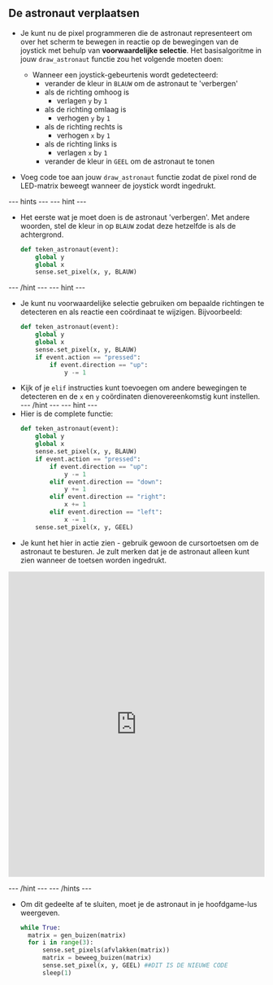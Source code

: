 ## De astronaut verplaatsen

- Je kunt nu de pixel programmeren die de astronaut representeert om over het scherm te bewegen in reactie op de bewegingen van de joystick met behulp van **voorwaardelijke selectie**. Het basisalgoritme in jouw `draw_astronaut` functie zou het volgende moeten doen:
  - Wanneer een joystick-gebeurtenis wordt gedetecteerd:
    - verander de kleur in `BLAUW` om de astronaut te 'verbergen'
    - als de richting omhoog is
      - verlagen `y` b`y` `1`
    - als de richting omlaag is
      - verhogen `y` b`y` `1`
    - als de richting rechts is
      - verhogen `x` b`y` `1`
    - als de richting links is
      - verlagen `x` b`y` `1`
    - verander de kleur in `GEEL` om de astronaut te tonen

- Voeg code toe aan jouw `draw_astronaut` functie zodat de pixel rond de LED-matrix beweegt wanneer de joystick wordt ingedrukt.

--- hints --- --- hint ---
- Het eerste wat je moet doen is de astronaut 'verbergen'. Met andere woorden, stel de kleur in op `BLAUW` zodat deze hetzelfde is als de achtergrond.
    ```python
    def teken_astronaut(event):
        global y
        global x
        sense.set_pixel(x, y, BLAUW)
    ```
--- /hint ---
--- hint ---
- Je kunt nu voorwaardelijke selectie gebruiken om bepaalde richtingen te detecteren en als reactie een coördinaat te wijzigen. Bijvoorbeeld:
  ```python
  def teken_astronaut(event):
      global y
      global x
      sense.set_pixel(x, y, BLAUW)
      if event.action == "pressed":
          if event.direction == "up":
              y -= 1
  ```
- Kijk of je `elif` instructies kunt toevoegen om andere bewegingen te detecteren en de `x` en `y` coördinaten dienovereenkomstig kunt instellen. --- /hint ---
--- hint ---
- Hier is de complete functie:
  ```python
  def teken_astronaut(event):
      global y
      global x
      sense.set_pixel(x, y, BLAUW)
      if event.action == "pressed":
          if event.direction == "up":
              y -= 1
          elif event.direction == "down":
              y += 1
          elif event.direction == "right":
              x += 1
          elif event.direction == "left":
              x -= 1
      sense.set_pixel(x, y, GEEL)
  ```
- Je kunt het hier in actie zien - gebruik gewoon de cursortoetsen om de astronaut te besturen. Je zult merken dat je de astronaut alleen kunt zien wanneer de toetsen worden ingedrukt. 

<iframe src="https://trinket.io/embed/python/9dc48939c7" width="100%" height="600" frameborder="0" marginwidth="0" marginheight="0" allowfullscreen mark="crwd-mark"></iframe> 

--- /hint --- --- /hints ---

- Om dit gedeelte af te sluiten, moet je de astronaut in je hoofdgame-lus weergeven.

    ```python
    while True:
      matrix = gen_buizen(matrix)
      for i in range(3):
          sense.set_pixels(afvlakken(matrix))
          matrix = beweeg_buizen(matrix)
          sense.set_pixel(x, y, GEEL) ##DIT IS DE NIEUWE CODE
          sleep(1)
    ```
